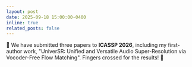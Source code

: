 ```yaml
---
layout: post
date: 2025-09-18 15:00:00-0400
inline: true
related_posts: false
---
```

🚀 We have submitted three papers to **ICASSP 2026**, including my first-author work, "UniverSR: Unified and Versatile Audio Super-Resolution via Vocoder-Free Flow Matching". Fingers crossed for the results! 🤞